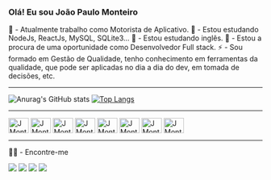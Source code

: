 ### Olá! Eu sou João Paulo Monteiro

🚗 - Atualmente trabalho como Motorista de Aplicativo.
🌱 - Estou estudando NodeJs, ReactJs, MySQL, SQLite3...
📖 - Estou estudando inglês.
🤔 - Estou a procura de uma oportunidade como Desenvolvedor Full stack.
⚡ - Sou formado em Gestão de Qualidade, tenho conhecimento em ferramentas da qualidade, que pode ser aplicadas no dia a dia do dev, em tomada de decisões, etc.

<hr />


![Anurag's GitHub stats](https://github-readme-stats.vercel.app/api?username=JMonteiroh&hide=contribs,prs&theme=gotham&show_icons=true)
[![Top Langs](https://github-readme-stats.vercel.app/api/top-langs/?username=JMonteiroh&layout=compact&theme=gotham)](https://github.com/JMonteiroh/github-readme-stats)


<hr />


<div>
  <img align="center" alt="JMonteiroh-HTML" height="30" width="40" src="https://cdn.jsdelivr.net/gh/devicons/devicon/icons/html5/html5-plain.svg" />
  <img align="center" alt="JMonteiroh-CSS" height="30" width="40" src="https://cdn.jsdelivr.net/gh/devicons/devicon/icons/css3/css3-plain.svg" />
  <img align="center" alt="JMonteiroh-JS" height="30" width="40" src="https://cdn.jsdelivr.net/gh/devicons/devicon/icons/javascript/javascript-plain.svg" />
  <img align="center" alt="JMonteiroh-ReactJs" height="30" width="40" src="https://cdn.jsdelivr.net/gh/devicons/devicon/icons/react/react-original.svg" />
  <img align="center" alt="JMonteiroh-NodeJs" height="30" width="40" src="https://cdn.jsdelivr.net/gh/devicons/devicon/icons/nodejs/nodejs-original.svg" />
  <img align="center" alt="JMonteiroh-Express" height="30" width="40" src="https://cdn.jsdelivr.net/gh/devicons/devicon/icons/express/express-original.svg" />
  <img align="center" alt="JMonteiroh-MySQL" height="30" width="40" src="https://cdn.jsdelivr.net/gh/devicons/devicon/icons/mysql/mysql-plain-wordmark.svg" />
  <img align="center" alt="JMonteiroh-SQLite" height="30" width="40" src="https://cdn.jsdelivr.net/gh/devicons/devicon/icons/sqlite/sqlite-original-wordmark.svg" />
</div>

<hr />


👨‍💻 - Encontre-me
<div>
  <a href="https://wa.me://+5511992762239" target="_blank" ><img src="https://img.shields.io/badge/WhatsApp-25D366?style=for-the-badge&logo=whatsapp&logoColor=white"  target="_blank" /></a>
  <a href="https://instagram.com/joaomonteiroh" target="_blank"><img src="https://img.shields.io/badge/-Instagram-%23E4405F?style=for-the-badge&logo=instagram&logoColor=white" target="_blank"></a>
  <a href = "mailto:joao.paulomonteiroh@gmail.com"><img src="https://img.shields.io/badge/-Gmail-%23333?style=for-the-badge&logo=gmail&logoColor=white" target="_blank"></a>
  <a href="https://www.linkedin.com/in/joao-paulo-monteiro/" target="_blank"><img src="https://img.shields.io/badge/-LinkedIn-%230077B5?style=for-the-badge&logo=linkedin&logoColor=white" target="_blank"></a>
</div>
